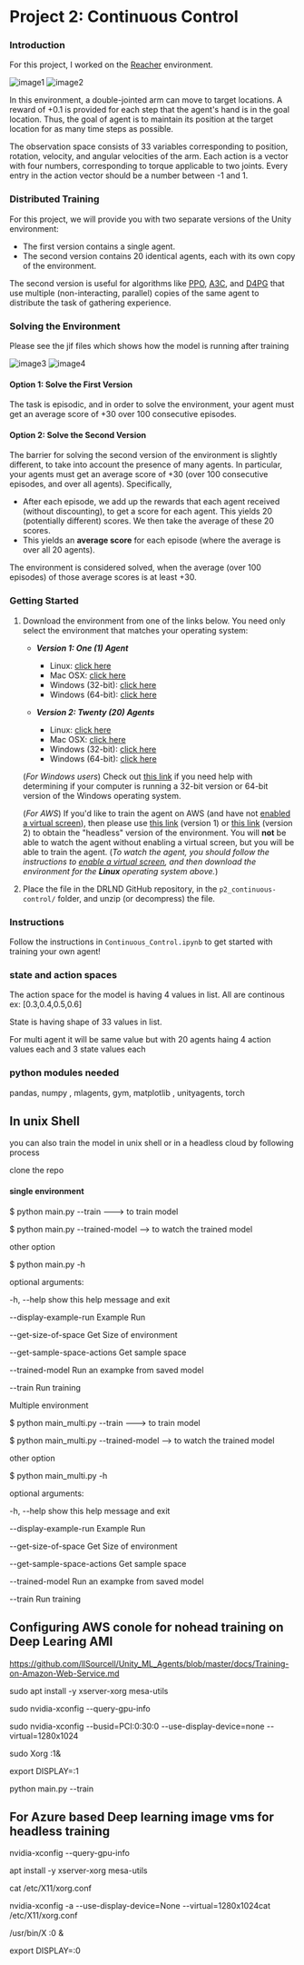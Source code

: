 [//]: # (Image References)
[image1]: https://github.com/rajanpbg/Reinforce_projects/raw/master/02_continuous-control/images/multi_joint.gif "UnTrained single Agent"
[image2]: https://github.com/rajanpbg/Reinforce_projects/raw/master/02_continuous-control/images/multi_joint_single_agent.gif "UNTrained multi Agent"
[image3]: https://github.com/rajanpbg/Reinforce_projects/raw/master/02_continuous-control/images/multi_arm_final_single_agent.gif "Trained single Agent"
[image4]: https://github.com/rajanpbg/Reinforce_projects/raw/master/02_continuous-control/images/multi_arm_final.gif "Trained multi Agent"
[image5]: https://user-images.githubusercontent.com/10624937/43851646-d899bf20-9b00-11e8-858c-29b5c2c94ccc.png "Crawler"


# Project 2: Continuous Control

### Introduction

For this project, I worked  on the  [Reacher](https://github.com/Unity-Technologies/ml-agents/blob/master/docs/Learning-Environment-Examples.md#reacher) environment.

![image1] ![image2]  

In this environment, a double-jointed arm can move to target locations. A reward of +0.1 is provided for each step that the agent's hand is in the goal location. Thus, the goal of   agent is to maintain its position at the target location for as many time steps as possible.

The observation space consists of 33 variables corresponding to position, rotation, velocity, and angular velocities of the arm. Each action is a vector with four numbers, corresponding to torque applicable to two joints. Every entry in the action vector should be a number between -1 and 1.

### Distributed Training

For this project, we will provide you with two separate versions of the Unity environment:
- The first version contains a single agent.
- The second version contains 20 identical agents, each with its own copy of the environment.  

The second version is useful for algorithms like [PPO](https://arxiv.org/pdf/1707.06347.pdf), [A3C](https://arxiv.org/pdf/1602.01783.pdf), and [D4PG](https://openreview.net/pdf?id=SyZipzbCb) that use multiple (non-interacting, parallel) copies of the same agent to distribute the task of gathering experience.  

### Solving the Environment

Please see the jif files which shows how the model is running after training 

![image3] ![image4]  

#### Option 1: Solve the First Version

The task is episodic, and in order to solve the environment,  your agent must get an average score of +30 over 100 consecutive episodes.

#### Option 2: Solve the Second Version

The barrier for solving the second version of the environment is slightly different, to take into account the presence of many agents.  In particular, your agents must get an average score of +30 (over 100 consecutive episodes, and over all agents).  Specifically,
- After each episode, we add up the rewards that each agent received (without discounting), to get a score for each agent.  This yields 20 (potentially different) scores.  We then take the average of these 20 scores. 
- This yields an **average score** for each episode (where the average is over all 20 agents).

The environment is considered solved, when the average (over 100 episodes) of those average scores is at least +30. 

### Getting Started

1. Download the environment from one of the links below.  You need only select the environment that matches your operating system:

    - **_Version 1: One (1) Agent_**
        - Linux: [click here](https://s3-us-west-1.amazonaws.com/udacity-drlnd/P2/Reacher/one_agent/Reacher_Linux.zip)
        - Mac OSX: [click here](https://s3-us-west-1.amazonaws.com/udacity-drlnd/P2/Reacher/one_agent/Reacher.app.zip)
        - Windows (32-bit): [click here](https://s3-us-west-1.amazonaws.com/udacity-drlnd/P2/Reacher/one_agent/Reacher_Windows_x86.zip)
        - Windows (64-bit): [click here](https://s3-us-west-1.amazonaws.com/udacity-drlnd/P2/Reacher/one_agent/Reacher_Windows_x86_64.zip)

    - **_Version 2: Twenty (20) Agents_**
        - Linux: [click here](https://s3-us-west-1.amazonaws.com/udacity-drlnd/P2/Reacher/Reacher_Linux.zip)
        - Mac OSX: [click here](https://s3-us-west-1.amazonaws.com/udacity-drlnd/P2/Reacher/Reacher.app.zip)
        - Windows (32-bit): [click here](https://s3-us-west-1.amazonaws.com/udacity-drlnd/P2/Reacher/Reacher_Windows_x86.zip)
        - Windows (64-bit): [click here](https://s3-us-west-1.amazonaws.com/udacity-drlnd/P2/Reacher/Reacher_Windows_x86_64.zip)
    
    (_For Windows users_) Check out [this link](https://support.microsoft.com/en-us/help/827218/how-to-determine-whether-a-computer-is-running-a-32-bit-version-or-64) if you need help with determining if your computer is running a 32-bit version or 64-bit version of the Windows operating system.

    (_For AWS_) If you'd like to train the agent on AWS (and have not [enabled a virtual screen](https://github.com/Unity-Technologies/ml-agents/blob/master/docs/Training-on-Amazon-Web-Service.md)), then please use [this link](https://s3-us-west-1.amazonaws.com/udacity-drlnd/P2/Reacher/one_agent/Reacher_Linux_NoVis.zip) (version 1) or [this link](https://s3-us-west-1.amazonaws.com/udacity-drlnd/P2/Reacher/Reacher_Linux_NoVis.zip) (version 2) to obtain the "headless" version of the environment.  You will **not** be able to watch the agent without enabling a virtual screen, but you will be able to train the agent.  (_To watch the agent, you should follow the instructions to [enable a virtual screen](https://github.com/Unity-Technologies/ml-agents/blob/master/docs/Training-on-Amazon-Web-Service.md), and then download the environment for the **Linux** operating system above._)

2. Place the file in the DRLND GitHub repository, in the `p2_continuous-control/` folder, and unzip (or decompress) the file. 

### Instructions

Follow the instructions in `Continuous_Control.ipynb` to get started with training your own agent!  

### state and action spaces 
The action space for the model is having 4 values in list. All are continous 
  ex:  [0.3,0.4,0.5,0.6]

State is having shape  of 33 values in list. 

For multi agent it will be same value but with  20  agents haing 4 action values each and 3 state values each
### python modules needed 

pandas, numpy , mlagents, gym, matplotlib , unityagents, torch 

## In unix Shell 

you can also train the model in unix shell or in a headless cloud by following process 

clone the repo 

#### single environment 
$ python  main.py --train ---> to train model 

$ python  main.py --trained-model  --> to watch the trained model 

other option

$ python  main.py  -h 

 optional arguments:
 
  -h, --help            show this help message and exit
  
  --display-example-run
                        Example Run
  
  --get-size-of-space   Get Size of environment
  
  --get-sample-space-actions
                        Get sample space
  
  --trained-model       Run an exampke from saved model
  
  --train               Run training

Multiple environment 

$ python  main_multi.py --train ---> to train model 

$ python  main_multi.py --trained-model  --> to watch the trained model 

other option

$ python  main_multi.py  -h 

 optional arguments:
 
  -h, --help            show this help message and exit
  
  --display-example-run
                        Example Run
  
  --get-size-of-space   Get Size of environment
  
  --get-sample-space-actions
                        Get sample space
  
  --trained-model       Run an exampke from saved model
  
  --train               Run training

## Configuring AWS conole for nohead  training on Deep Learing AMI

https://github.com/llSourcell/Unity_ML_Agents/blob/master/docs/Training-on-Amazon-Web-Service.md

sudo apt install -y xserver-xorg mesa-utils

sudo nvidia-xconfig --query-gpu-info

sudo nvidia-xconfig --busid=PCI:0:30:0 --use-display-device=none --virtual=1280x1024

sudo Xorg :1&

export DISPLAY=:1

python main.py --train 

## For Azure based Deep learning image vms for headless training 

nvidia-xconfig --query-gpu-info 

apt install -y xserver-xorg mesa-utils

cat /etc/X11/xorg.conf

nvidia-xconfig -a --use-display-device=None --virtual=1280x1024cat /etc/X11/xorg.conf 

/usr/bin/X :0 &

export DISPLAY=:0
